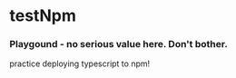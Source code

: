 # testNpm

### Playgound - no serious value here.  Don't bother.


practice deploying typescript to npm!
